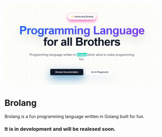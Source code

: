 <div align="center">
<img src = "/public/landing.png">
</div>

# Brolang

Brolang is a fun programming language written in Golang built for fun.

### It is in development and will be realesed soon.
